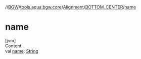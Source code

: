 //[BGW](../../../../index.md)/[tools.aqua.bgw.core](../../index.md)/[Alignment](../index.md)/[BOTTOM_CENTER](index.md)/[name](name.md)



# name  
[jvm]  
Content  
val [name](name.md): [String](https://kotlinlang.org/api/latest/jvm/stdlib/kotlin/-string/index.html)  



